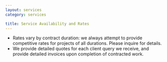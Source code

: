 ```yaml
---
layout: services
category: services

title: Service Availability and Rates
---
```

- Rates vary by contract duration: we always attempt to provide competitive rates for projects of all durations. Please inquire for details.
- We provide detailed quotes for each client query we receive, and provide detailed invoices upon completion of contracted work.